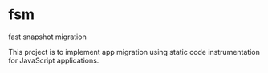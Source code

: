 # fsm
fast snapshot migration

This project is to implement app migration using static code instrumentation for JavaScript applications.
